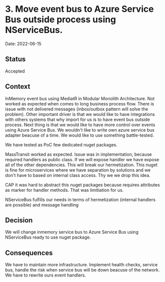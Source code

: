 # 3. Move event bus to Azure Service Bus outside process using NServiceBus.

Date: 2022-06-15

## Status

Accepted

## Context

InMemory event bus using MediatR in Modular Monolith Architecture.
Not worked as expected when comes to long business process flow.
There is issue with not delivered messages (inbox/outbox pattern will solve the problem).
Other important driver is that we would like to have integrations with others systems that why import for us is to have
event bus outside process.
Next thing is that we would like to have more control over events using Azure Service Bus. We wouldn't like to write own
azure service bus adapter beacuse of a time.
We would like to use something battle-tested.

We have tested as PoC few dedicated nuget packages.

MassTransit worked as expected. Issue was in implementation, because required handlers as public class.
If we will expose handler we have expose all of the other dependencies. This will break our hermetization.
This nuget is fine for microservices where we have separation by solutions and we don't have to based on internal class
access.
Thy we we drop this idea.

CAP it was hard to abstract this nuget packages because requires attributes as marker for handler methods. That was
limitiation for us.

NServiceBus fulfills our needs in terms of hermetization (internal handlers are possible) and message handling

## Decision

We will change inmemory service bus to Azure Service Bus using NServiceBus ready to use nuget package.

## Consequences

We have to maintain more infrastructure.
Implement health checks, service bus, handle the risk when service bus will be down beacuse of the network.
We have to rewrite ours event handlers.